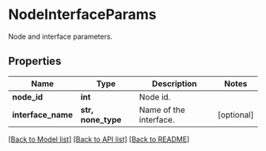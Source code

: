 # NodeInterfaceParams

Node and interface parameters.

## Properties
Name | Type | Description | Notes
------------ | ------------- | ------------- | -------------
**node_id** | **int** | Node id. | 
**interface_name** | **str, none_type** | Name of the interface. | [optional] 

[[Back to Model list]](../README.md#documentation-for-models) [[Back to API list]](../README.md#documentation-for-api-endpoints) [[Back to README]](../README.md)


